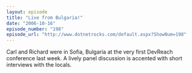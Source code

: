 ```yaml
---
layout: episode
title: "Live from Bulgaria!"
date: "2006-10-16"
episode_number: "198"
episode_url: "http://www.dotnetrocks.com/default.aspx?ShowNum=198"
---
```


Carl and Richard were in Sofia, Bulgaria at the very first DevReach conference last week. A lively panel discussion is accented with short interviews with the locals. 
